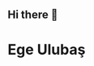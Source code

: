 ## Hi there 👋
# Ege Ulubaş
<!--
**EgeUlubas/EgeUlubas** is a ✨ _special_ ✨ repository because its `README.md` (this file) appears on your GitHub profile.

Here are some ideas to get you started:

- 🔭 I’m currently studying on İstanbul Gelişim Üniversitesi
- 🌱 I’m currently learning Mekatronik
- 👯 I’m looking to collaborate on ...
- 🤔 I’m looking for help with ...
- 💬 Ask me about ...
- 📫 How to reach me: ...
- 😄 Pronouns: ...
- ⚡ Fun fact: ...
-->
